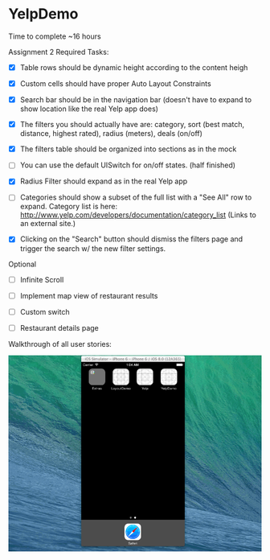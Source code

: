 YelpDemo
========
Time to complete
~16 hours

 Assignment 2
 Required Tasks:
 * [x] Table rows should be dynamic height according to the content heigh
 * [x] Custom cells should have proper Auto Layout Constraints
 * [x] Search bar should be in the navigation bar (doesn't have to expand to show location like the real Yelp app does)
 
 * [x] The filters you should actually have are: category, sort (best match, distance, highest rated), radius (meters), deals (on/off)
 * [x] The filters table should be organized into sections as in the mock
 * [ ] You can use the default UISwitch  for on/off states. (half finished)
 * [x] Radius Filter should expand as in the real Yelp app
 * [ ] Categories should show a subset of the full list with a "See All" row to expand. Category list is here: http://www.yelp.com/developers/documentation/category_list (Links to an external site.)
 * [x] Clicking on the "Search" button should dismiss the filters page and trigger the search w/ the new filter settings.
 
 Optional
 * [ ] Infinite Scroll
 * [ ] Implement map view of restaurant results
 * [ ] Custom switch
 * [ ] Restaurant details page
 

Walkthrough of all user stories:

![Video Walkthrough](Assignment2.gif)
